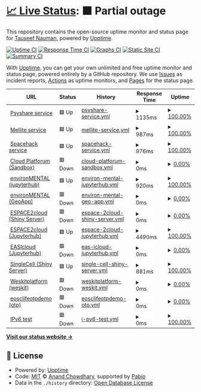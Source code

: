 # [📈 Live Status](https://atnauman.github.io/upptime): <!--live status--> **🟧 Partial outage**

This repository contains the open-source uptime monitor and status page for [Tauseef Nauman](https://atnauman.github.io/upptime), powered by [Upptime](https://github.com/upptime/upptime).

[![Uptime CI](https://github.com/atnauman/upptime/workflows/Uptime%20CI/badge.svg)](https://github.com/atnauman/upptime/actions?query=workflow%3A%22Uptime+CI%22)
[![Response Time CI](https://github.com/atnauman/upptime/workflows/Response%20Time%20CI/badge.svg)](https://github.com/atnauman/upptime/actions?query=workflow%3A%22Response+Time+CI%22)
[![Graphs CI](https://github.com/atnauman/upptime/workflows/Graphs%20CI/badge.svg)](https://github.com/atnauman/upptime/actions?query=workflow%3A%22Graphs+CI%22)
[![Static Site CI](https://github.com/atnauman/upptime/workflows/Static%20Site%20CI/badge.svg)](https://github.com/atnauman/upptime/actions?query=workflow%3A%22Static+Site+CI%22)
[![Summary CI](https://github.com/atnauman/upptime/workflows/Summary%20CI/badge.svg)](https://github.com/atnauman/upptime/actions?query=workflow%3A%22Summary+CI%22)

With [Upptime](https://upptime.js.org), you can get your own unlimited and free uptime monitor and status page, powered entirely by a GitHub repository. We use [Issues](https://github.com/atnauman/upptime/issues) as incident reports, [Actions](https://github.com/atnauman/upptime/actions) as uptime monitors, and [Pages](https://atnauman.github.io/upptime) for the status page.

<!--start: status pages-->
<!-- This summary is generated by Upptime (https://github.com/upptime/upptime) -->
<!-- Do not edit this manually, your changes will be overwritten -->
<!-- prettier-ignore -->
| URL | Status | History | Response Time | Uptime |
| --- | ------ | ------- | ------------- | ------ |
| <img alt="" src="https://icons.duckduckgo.com/ip3/psyshare.bihealth.org.ico" height="13"> [Psyshare service](https://psyshare.bihealth.org) | 🟩 Up | [psyshare-service.yml](https://github.com/BIH-DMBS/upptime/commits/HEAD/history/psyshare-service.yml) | <details><summary><img alt="Response time graph" src="./graphs/psyshare-service/response-time-week.png" height="20"> 1135ms</summary><br><a href="https://atnauman.github.io/upptime/history/psyshare-service"><img alt="Response time 1204" src="https://img.shields.io/endpoint?url=https%3A%2F%2Fraw.githubusercontent.com%2FBIH-DMBS%2Fupptime%2FHEAD%2Fapi%2Fpsyshare-service%2Fresponse-time.json"></a><br><a href="https://atnauman.github.io/upptime/history/psyshare-service"><img alt="24-hour response time 986" src="https://img.shields.io/endpoint?url=https%3A%2F%2Fraw.githubusercontent.com%2FBIH-DMBS%2Fupptime%2FHEAD%2Fapi%2Fpsyshare-service%2Fresponse-time-day.json"></a><br><a href="https://atnauman.github.io/upptime/history/psyshare-service"><img alt="7-day response time 1135" src="https://img.shields.io/endpoint?url=https%3A%2F%2Fraw.githubusercontent.com%2FBIH-DMBS%2Fupptime%2FHEAD%2Fapi%2Fpsyshare-service%2Fresponse-time-week.json"></a><br><a href="https://atnauman.github.io/upptime/history/psyshare-service"><img alt="30-day response time 1102" src="https://img.shields.io/endpoint?url=https%3A%2F%2Fraw.githubusercontent.com%2FBIH-DMBS%2Fupptime%2FHEAD%2Fapi%2Fpsyshare-service%2Fresponse-time-month.json"></a><br><a href="https://atnauman.github.io/upptime/history/psyshare-service"><img alt="1-year response time 1204" src="https://img.shields.io/endpoint?url=https%3A%2F%2Fraw.githubusercontent.com%2FBIH-DMBS%2Fupptime%2FHEAD%2Fapi%2Fpsyshare-service%2Fresponse-time-year.json"></a></details> | <details><summary><a href="https://atnauman.github.io/upptime/history/psyshare-service">100.00%</a></summary><a href="https://atnauman.github.io/upptime/history/psyshare-service"><img alt="All-time uptime 96.13%" src="https://img.shields.io/endpoint?url=https%3A%2F%2Fraw.githubusercontent.com%2FBIH-DMBS%2Fupptime%2FHEAD%2Fapi%2Fpsyshare-service%2Fuptime.json"></a><br><a href="https://atnauman.github.io/upptime/history/psyshare-service"><img alt="24-hour uptime 100.00%" src="https://img.shields.io/endpoint?url=https%3A%2F%2Fraw.githubusercontent.com%2FBIH-DMBS%2Fupptime%2FHEAD%2Fapi%2Fpsyshare-service%2Fuptime-day.json"></a><br><a href="https://atnauman.github.io/upptime/history/psyshare-service"><img alt="7-day uptime 100.00%" src="https://img.shields.io/endpoint?url=https%3A%2F%2Fraw.githubusercontent.com%2FBIH-DMBS%2Fupptime%2FHEAD%2Fapi%2Fpsyshare-service%2Fuptime-week.json"></a><br><a href="https://atnauman.github.io/upptime/history/psyshare-service"><img alt="30-day uptime 100.00%" src="https://img.shields.io/endpoint?url=https%3A%2F%2Fraw.githubusercontent.com%2FBIH-DMBS%2Fupptime%2FHEAD%2Fapi%2Fpsyshare-service%2Fuptime-month.json"></a><br><a href="https://atnauman.github.io/upptime/history/psyshare-service"><img alt="1-year uptime 96.13%" src="https://img.shields.io/endpoint?url=https%3A%2F%2Fraw.githubusercontent.com%2FBIH-DMBS%2Fupptime%2FHEAD%2Fapi%2Fpsyshare-service%2Fuptime-year.json"></a></details>
| <img alt="" src="https://icons.duckduckgo.com/ip3/mellite.bihealth.org.ico" height="13"> [Mellite service](https://mellite.bihealth.org) | 🟩 Up | [mellite-service.yml](https://github.com/BIH-DMBS/upptime/commits/HEAD/history/mellite-service.yml) | <details><summary><img alt="Response time graph" src="./graphs/mellite-service/response-time-week.png" height="20"> 987ms</summary><br><a href="https://atnauman.github.io/upptime/history/mellite-service"><img alt="Response time 1094" src="https://img.shields.io/endpoint?url=https%3A%2F%2Fraw.githubusercontent.com%2FBIH-DMBS%2Fupptime%2FHEAD%2Fapi%2Fmellite-service%2Fresponse-time.json"></a><br><a href="https://atnauman.github.io/upptime/history/mellite-service"><img alt="24-hour response time 901" src="https://img.shields.io/endpoint?url=https%3A%2F%2Fraw.githubusercontent.com%2FBIH-DMBS%2Fupptime%2FHEAD%2Fapi%2Fmellite-service%2Fresponse-time-day.json"></a><br><a href="https://atnauman.github.io/upptime/history/mellite-service"><img alt="7-day response time 987" src="https://img.shields.io/endpoint?url=https%3A%2F%2Fraw.githubusercontent.com%2FBIH-DMBS%2Fupptime%2FHEAD%2Fapi%2Fmellite-service%2Fresponse-time-week.json"></a><br><a href="https://atnauman.github.io/upptime/history/mellite-service"><img alt="30-day response time 961" src="https://img.shields.io/endpoint?url=https%3A%2F%2Fraw.githubusercontent.com%2FBIH-DMBS%2Fupptime%2FHEAD%2Fapi%2Fmellite-service%2Fresponse-time-month.json"></a><br><a href="https://atnauman.github.io/upptime/history/mellite-service"><img alt="1-year response time 1094" src="https://img.shields.io/endpoint?url=https%3A%2F%2Fraw.githubusercontent.com%2FBIH-DMBS%2Fupptime%2FHEAD%2Fapi%2Fmellite-service%2Fresponse-time-year.json"></a></details> | <details><summary><a href="https://atnauman.github.io/upptime/history/mellite-service">100.00%</a></summary><a href="https://atnauman.github.io/upptime/history/mellite-service"><img alt="All-time uptime 86.93%" src="https://img.shields.io/endpoint?url=https%3A%2F%2Fraw.githubusercontent.com%2FBIH-DMBS%2Fupptime%2FHEAD%2Fapi%2Fmellite-service%2Fuptime.json"></a><br><a href="https://atnauman.github.io/upptime/history/mellite-service"><img alt="24-hour uptime 100.00%" src="https://img.shields.io/endpoint?url=https%3A%2F%2Fraw.githubusercontent.com%2FBIH-DMBS%2Fupptime%2FHEAD%2Fapi%2Fmellite-service%2Fuptime-day.json"></a><br><a href="https://atnauman.github.io/upptime/history/mellite-service"><img alt="7-day uptime 100.00%" src="https://img.shields.io/endpoint?url=https%3A%2F%2Fraw.githubusercontent.com%2FBIH-DMBS%2Fupptime%2FHEAD%2Fapi%2Fmellite-service%2Fuptime-week.json"></a><br><a href="https://atnauman.github.io/upptime/history/mellite-service"><img alt="30-day uptime 100.00%" src="https://img.shields.io/endpoint?url=https%3A%2F%2Fraw.githubusercontent.com%2FBIH-DMBS%2Fupptime%2FHEAD%2Fapi%2Fmellite-service%2Fuptime-month.json"></a><br><a href="https://atnauman.github.io/upptime/history/mellite-service"><img alt="1-year uptime 86.93%" src="https://img.shields.io/endpoint?url=https%3A%2F%2Fraw.githubusercontent.com%2FBIH-DMBS%2Fupptime%2FHEAD%2Fapi%2Fmellite-service%2Fuptime-year.json"></a></details>
| <img alt="" src="https://icons.duckduckgo.com/ip3/spacehack.bihealth.org.ico" height="13"> [Spacehack service](https://spacehack.bihealth.org) | 🟩 Up | [spacehack-service.yml](https://github.com/BIH-DMBS/upptime/commits/HEAD/history/spacehack-service.yml) | <details><summary><img alt="Response time graph" src="./graphs/spacehack-service/response-time-week.png" height="20"> 976ms</summary><br><a href="https://atnauman.github.io/upptime/history/spacehack-service"><img alt="Response time 1447" src="https://img.shields.io/endpoint?url=https%3A%2F%2Fraw.githubusercontent.com%2FBIH-DMBS%2Fupptime%2FHEAD%2Fapi%2Fspacehack-service%2Fresponse-time.json"></a><br><a href="https://atnauman.github.io/upptime/history/spacehack-service"><img alt="24-hour response time 921" src="https://img.shields.io/endpoint?url=https%3A%2F%2Fraw.githubusercontent.com%2FBIH-DMBS%2Fupptime%2FHEAD%2Fapi%2Fspacehack-service%2Fresponse-time-day.json"></a><br><a href="https://atnauman.github.io/upptime/history/spacehack-service"><img alt="7-day response time 976" src="https://img.shields.io/endpoint?url=https%3A%2F%2Fraw.githubusercontent.com%2FBIH-DMBS%2Fupptime%2FHEAD%2Fapi%2Fspacehack-service%2Fresponse-time-week.json"></a><br><a href="https://atnauman.github.io/upptime/history/spacehack-service"><img alt="30-day response time 977" src="https://img.shields.io/endpoint?url=https%3A%2F%2Fraw.githubusercontent.com%2FBIH-DMBS%2Fupptime%2FHEAD%2Fapi%2Fspacehack-service%2Fresponse-time-month.json"></a><br><a href="https://atnauman.github.io/upptime/history/spacehack-service"><img alt="1-year response time 1447" src="https://img.shields.io/endpoint?url=https%3A%2F%2Fraw.githubusercontent.com%2FBIH-DMBS%2Fupptime%2FHEAD%2Fapi%2Fspacehack-service%2Fresponse-time-year.json"></a></details> | <details><summary><a href="https://atnauman.github.io/upptime/history/spacehack-service">100.00%</a></summary><a href="https://atnauman.github.io/upptime/history/spacehack-service"><img alt="All-time uptime 91.45%" src="https://img.shields.io/endpoint?url=https%3A%2F%2Fraw.githubusercontent.com%2FBIH-DMBS%2Fupptime%2FHEAD%2Fapi%2Fspacehack-service%2Fuptime.json"></a><br><a href="https://atnauman.github.io/upptime/history/spacehack-service"><img alt="24-hour uptime 100.00%" src="https://img.shields.io/endpoint?url=https%3A%2F%2Fraw.githubusercontent.com%2FBIH-DMBS%2Fupptime%2FHEAD%2Fapi%2Fspacehack-service%2Fuptime-day.json"></a><br><a href="https://atnauman.github.io/upptime/history/spacehack-service"><img alt="7-day uptime 100.00%" src="https://img.shields.io/endpoint?url=https%3A%2F%2Fraw.githubusercontent.com%2FBIH-DMBS%2Fupptime%2FHEAD%2Fapi%2Fspacehack-service%2Fuptime-week.json"></a><br><a href="https://atnauman.github.io/upptime/history/spacehack-service"><img alt="30-day uptime 100.00%" src="https://img.shields.io/endpoint?url=https%3A%2F%2Fraw.githubusercontent.com%2FBIH-DMBS%2Fupptime%2FHEAD%2Fapi%2Fspacehack-service%2Fuptime-month.json"></a><br><a href="https://atnauman.github.io/upptime/history/spacehack-service"><img alt="1-year uptime 91.45%" src="https://img.shields.io/endpoint?url=https%3A%2F%2Fraw.githubusercontent.com%2FBIH-DMBS%2Fupptime%2FHEAD%2Fapi%2Fspacehack-service%2Fuptime-year.json"></a></details>
| <img alt="" src="https://icons.duckduckgo.com/ip3/sandbox.bihealth.org.ico" height="13"> [Cloud Platforum (Sandbox)](https://sandbox.bihealth.org) | 🟥 Down | [cloud-platforum-sandbox.yml](https://github.com/BIH-DMBS/upptime/commits/HEAD/history/cloud-platforum-sandbox.yml) | <details><summary><img alt="Response time graph" src="./graphs/cloud-platforum-sandbox/response-time-week.png" height="20"> 0ms</summary><br><a href="https://atnauman.github.io/upptime/history/cloud-platforum-sandbox"><img alt="Response time 2274" src="https://img.shields.io/endpoint?url=https%3A%2F%2Fraw.githubusercontent.com%2FBIH-DMBS%2Fupptime%2FHEAD%2Fapi%2Fcloud-platforum-sandbox%2Fresponse-time.json"></a><br><a href="https://atnauman.github.io/upptime/history/cloud-platforum-sandbox"><img alt="24-hour response time 0" src="https://img.shields.io/endpoint?url=https%3A%2F%2Fraw.githubusercontent.com%2FBIH-DMBS%2Fupptime%2FHEAD%2Fapi%2Fcloud-platforum-sandbox%2Fresponse-time-day.json"></a><br><a href="https://atnauman.github.io/upptime/history/cloud-platforum-sandbox"><img alt="7-day response time 0" src="https://img.shields.io/endpoint?url=https%3A%2F%2Fraw.githubusercontent.com%2FBIH-DMBS%2Fupptime%2FHEAD%2Fapi%2Fcloud-platforum-sandbox%2Fresponse-time-week.json"></a><br><a href="https://atnauman.github.io/upptime/history/cloud-platforum-sandbox"><img alt="30-day response time 0" src="https://img.shields.io/endpoint?url=https%3A%2F%2Fraw.githubusercontent.com%2FBIH-DMBS%2Fupptime%2FHEAD%2Fapi%2Fcloud-platforum-sandbox%2Fresponse-time-month.json"></a><br><a href="https://atnauman.github.io/upptime/history/cloud-platforum-sandbox"><img alt="1-year response time 2274" src="https://img.shields.io/endpoint?url=https%3A%2F%2Fraw.githubusercontent.com%2FBIH-DMBS%2Fupptime%2FHEAD%2Fapi%2Fcloud-platforum-sandbox%2Fresponse-time-year.json"></a></details> | <details><summary><a href="https://atnauman.github.io/upptime/history/cloud-platforum-sandbox">0.00%</a></summary><a href="https://atnauman.github.io/upptime/history/cloud-platforum-sandbox"><img alt="All-time uptime 7.27%" src="https://img.shields.io/endpoint?url=https%3A%2F%2Fraw.githubusercontent.com%2FBIH-DMBS%2Fupptime%2FHEAD%2Fapi%2Fcloud-platforum-sandbox%2Fuptime.json"></a><br><a href="https://atnauman.github.io/upptime/history/cloud-platforum-sandbox"><img alt="24-hour uptime 0.00%" src="https://img.shields.io/endpoint?url=https%3A%2F%2Fraw.githubusercontent.com%2FBIH-DMBS%2Fupptime%2FHEAD%2Fapi%2Fcloud-platforum-sandbox%2Fuptime-day.json"></a><br><a href="https://atnauman.github.io/upptime/history/cloud-platforum-sandbox"><img alt="7-day uptime 0.00%" src="https://img.shields.io/endpoint?url=https%3A%2F%2Fraw.githubusercontent.com%2FBIH-DMBS%2Fupptime%2FHEAD%2Fapi%2Fcloud-platforum-sandbox%2Fuptime-week.json"></a><br><a href="https://atnauman.github.io/upptime/history/cloud-platforum-sandbox"><img alt="30-day uptime 0.00%" src="https://img.shields.io/endpoint?url=https%3A%2F%2Fraw.githubusercontent.com%2FBIH-DMBS%2Fupptime%2FHEAD%2Fapi%2Fcloud-platforum-sandbox%2Fuptime-month.json"></a><br><a href="https://atnauman.github.io/upptime/history/cloud-platforum-sandbox"><img alt="1-year uptime 7.27%" src="https://img.shields.io/endpoint?url=https%3A%2F%2Fraw.githubusercontent.com%2FBIH-DMBS%2Fupptime%2FHEAD%2Fapi%2Fcloud-platforum-sandbox%2Fuptime-year.json"></a></details>
| <img alt="" src="https://icons.duckduckgo.com/ip3/jhub.bihealth.org.ico" height="13"> [environMENTAL (jupyterhub)](https://jhub.bihealth.org) | 🟩 Up | [environ-mental-jupyterhub.yml](https://github.com/BIH-DMBS/upptime/commits/HEAD/history/environ-mental-jupyterhub.yml) | <details><summary><img alt="Response time graph" src="./graphs/environ-mental-jupyterhub/response-time-week.png" height="20"> 920ms</summary><br><a href="https://atnauman.github.io/upptime/history/environ-mental-jupyterhub"><img alt="Response time 1248" src="https://img.shields.io/endpoint?url=https%3A%2F%2Fraw.githubusercontent.com%2FBIH-DMBS%2Fupptime%2FHEAD%2Fapi%2Fenviron-mental-jupyterhub%2Fresponse-time.json"></a><br><a href="https://atnauman.github.io/upptime/history/environ-mental-jupyterhub"><img alt="24-hour response time 842" src="https://img.shields.io/endpoint?url=https%3A%2F%2Fraw.githubusercontent.com%2FBIH-DMBS%2Fupptime%2FHEAD%2Fapi%2Fenviron-mental-jupyterhub%2Fresponse-time-day.json"></a><br><a href="https://atnauman.github.io/upptime/history/environ-mental-jupyterhub"><img alt="7-day response time 920" src="https://img.shields.io/endpoint?url=https%3A%2F%2Fraw.githubusercontent.com%2FBIH-DMBS%2Fupptime%2FHEAD%2Fapi%2Fenviron-mental-jupyterhub%2Fresponse-time-week.json"></a><br><a href="https://atnauman.github.io/upptime/history/environ-mental-jupyterhub"><img alt="30-day response time 911" src="https://img.shields.io/endpoint?url=https%3A%2F%2Fraw.githubusercontent.com%2FBIH-DMBS%2Fupptime%2FHEAD%2Fapi%2Fenviron-mental-jupyterhub%2Fresponse-time-month.json"></a><br><a href="https://atnauman.github.io/upptime/history/environ-mental-jupyterhub"><img alt="1-year response time 1248" src="https://img.shields.io/endpoint?url=https%3A%2F%2Fraw.githubusercontent.com%2FBIH-DMBS%2Fupptime%2FHEAD%2Fapi%2Fenviron-mental-jupyterhub%2Fresponse-time-year.json"></a></details> | <details><summary><a href="https://atnauman.github.io/upptime/history/environ-mental-jupyterhub">100.00%</a></summary><a href="https://atnauman.github.io/upptime/history/environ-mental-jupyterhub"><img alt="All-time uptime 96.74%" src="https://img.shields.io/endpoint?url=https%3A%2F%2Fraw.githubusercontent.com%2FBIH-DMBS%2Fupptime%2FHEAD%2Fapi%2Fenviron-mental-jupyterhub%2Fuptime.json"></a><br><a href="https://atnauman.github.io/upptime/history/environ-mental-jupyterhub"><img alt="24-hour uptime 100.00%" src="https://img.shields.io/endpoint?url=https%3A%2F%2Fraw.githubusercontent.com%2FBIH-DMBS%2Fupptime%2FHEAD%2Fapi%2Fenviron-mental-jupyterhub%2Fuptime-day.json"></a><br><a href="https://atnauman.github.io/upptime/history/environ-mental-jupyterhub"><img alt="7-day uptime 100.00%" src="https://img.shields.io/endpoint?url=https%3A%2F%2Fraw.githubusercontent.com%2FBIH-DMBS%2Fupptime%2FHEAD%2Fapi%2Fenviron-mental-jupyterhub%2Fuptime-week.json"></a><br><a href="https://atnauman.github.io/upptime/history/environ-mental-jupyterhub"><img alt="30-day uptime 98.72%" src="https://img.shields.io/endpoint?url=https%3A%2F%2Fraw.githubusercontent.com%2FBIH-DMBS%2Fupptime%2FHEAD%2Fapi%2Fenviron-mental-jupyterhub%2Fuptime-month.json"></a><br><a href="https://atnauman.github.io/upptime/history/environ-mental-jupyterhub"><img alt="1-year uptime 96.74%" src="https://img.shields.io/endpoint?url=https%3A%2F%2Fraw.githubusercontent.com%2FBIH-DMBS%2Fupptime%2FHEAD%2Fapi%2Fenviron-mental-jupyterhub%2Fuptime-year.json"></a></details>
| <img alt="" src="https://icons.duckduckgo.com/ip3/environmental.bihealth.org.ico" height="13"> [environMENTAL (GeoApp)](https://environmental.bihealth.org) | 🟥 Down | [environ-mental-geo-app.yml](https://github.com/BIH-DMBS/upptime/commits/HEAD/history/environ-mental-geo-app.yml) | <details><summary><img alt="Response time graph" src="./graphs/environ-mental-geo-app/response-time-week.png" height="20"> 0ms</summary><br><a href="https://atnauman.github.io/upptime/history/environ-mental-geo-app"><img alt="Response time 3032" src="https://img.shields.io/endpoint?url=https%3A%2F%2Fraw.githubusercontent.com%2FBIH-DMBS%2Fupptime%2FHEAD%2Fapi%2Fenviron-mental-geo-app%2Fresponse-time.json"></a><br><a href="https://atnauman.github.io/upptime/history/environ-mental-geo-app"><img alt="24-hour response time 0" src="https://img.shields.io/endpoint?url=https%3A%2F%2Fraw.githubusercontent.com%2FBIH-DMBS%2Fupptime%2FHEAD%2Fapi%2Fenviron-mental-geo-app%2Fresponse-time-day.json"></a><br><a href="https://atnauman.github.io/upptime/history/environ-mental-geo-app"><img alt="7-day response time 0" src="https://img.shields.io/endpoint?url=https%3A%2F%2Fraw.githubusercontent.com%2FBIH-DMBS%2Fupptime%2FHEAD%2Fapi%2Fenviron-mental-geo-app%2Fresponse-time-week.json"></a><br><a href="https://atnauman.github.io/upptime/history/environ-mental-geo-app"><img alt="30-day response time 0" src="https://img.shields.io/endpoint?url=https%3A%2F%2Fraw.githubusercontent.com%2FBIH-DMBS%2Fupptime%2FHEAD%2Fapi%2Fenviron-mental-geo-app%2Fresponse-time-month.json"></a><br><a href="https://atnauman.github.io/upptime/history/environ-mental-geo-app"><img alt="1-year response time 3032" src="https://img.shields.io/endpoint?url=https%3A%2F%2Fraw.githubusercontent.com%2FBIH-DMBS%2Fupptime%2FHEAD%2Fapi%2Fenviron-mental-geo-app%2Fresponse-time-year.json"></a></details> | <details><summary><a href="https://atnauman.github.io/upptime/history/environ-mental-geo-app">0.00%</a></summary><a href="https://atnauman.github.io/upptime/history/environ-mental-geo-app"><img alt="All-time uptime 46.88%" src="https://img.shields.io/endpoint?url=https%3A%2F%2Fraw.githubusercontent.com%2FBIH-DMBS%2Fupptime%2FHEAD%2Fapi%2Fenviron-mental-geo-app%2Fuptime.json"></a><br><a href="https://atnauman.github.io/upptime/history/environ-mental-geo-app"><img alt="24-hour uptime 0.00%" src="https://img.shields.io/endpoint?url=https%3A%2F%2Fraw.githubusercontent.com%2FBIH-DMBS%2Fupptime%2FHEAD%2Fapi%2Fenviron-mental-geo-app%2Fuptime-day.json"></a><br><a href="https://atnauman.github.io/upptime/history/environ-mental-geo-app"><img alt="7-day uptime 0.00%" src="https://img.shields.io/endpoint?url=https%3A%2F%2Fraw.githubusercontent.com%2FBIH-DMBS%2Fupptime%2FHEAD%2Fapi%2Fenviron-mental-geo-app%2Fuptime-week.json"></a><br><a href="https://atnauman.github.io/upptime/history/environ-mental-geo-app"><img alt="30-day uptime 0.00%" src="https://img.shields.io/endpoint?url=https%3A%2F%2Fraw.githubusercontent.com%2FBIH-DMBS%2Fupptime%2FHEAD%2Fapi%2Fenviron-mental-geo-app%2Fuptime-month.json"></a><br><a href="https://atnauman.github.io/upptime/history/environ-mental-geo-app"><img alt="1-year uptime 46.88%" src="https://img.shields.io/endpoint?url=https%3A%2F%2Fraw.githubusercontent.com%2FBIH-DMBS%2Fupptime%2FHEAD%2Fapi%2Fenviron-mental-geo-app%2Fuptime-year.json"></a></details>
| <img alt="" src="https://icons.duckduckgo.com/ip3/espace-apps.bihealth.org.ico" height="13"> [ESPACE2cloud (Shiny Server)](https://espace-apps.bihealth.org) | 🟥 Down | [espace-2cloud-shiny-server.yml](https://github.com/BIH-DMBS/upptime/commits/HEAD/history/espace-2cloud-shiny-server.yml) | <details><summary><img alt="Response time graph" src="./graphs/espace-2cloud-shiny-server/response-time-week.png" height="20"> 0ms</summary><br><a href="https://atnauman.github.io/upptime/history/espace-2cloud-shiny-server"><img alt="Response time 731" src="https://img.shields.io/endpoint?url=https%3A%2F%2Fraw.githubusercontent.com%2FBIH-DMBS%2Fupptime%2FHEAD%2Fapi%2Fespace-2cloud-shiny-server%2Fresponse-time.json"></a><br><a href="https://atnauman.github.io/upptime/history/espace-2cloud-shiny-server"><img alt="24-hour response time 0" src="https://img.shields.io/endpoint?url=https%3A%2F%2Fraw.githubusercontent.com%2FBIH-DMBS%2Fupptime%2FHEAD%2Fapi%2Fespace-2cloud-shiny-server%2Fresponse-time-day.json"></a><br><a href="https://atnauman.github.io/upptime/history/espace-2cloud-shiny-server"><img alt="7-day response time 0" src="https://img.shields.io/endpoint?url=https%3A%2F%2Fraw.githubusercontent.com%2FBIH-DMBS%2Fupptime%2FHEAD%2Fapi%2Fespace-2cloud-shiny-server%2Fresponse-time-week.json"></a><br><a href="https://atnauman.github.io/upptime/history/espace-2cloud-shiny-server"><img alt="30-day response time 0" src="https://img.shields.io/endpoint?url=https%3A%2F%2Fraw.githubusercontent.com%2FBIH-DMBS%2Fupptime%2FHEAD%2Fapi%2Fespace-2cloud-shiny-server%2Fresponse-time-month.json"></a><br><a href="https://atnauman.github.io/upptime/history/espace-2cloud-shiny-server"><img alt="1-year response time 731" src="https://img.shields.io/endpoint?url=https%3A%2F%2Fraw.githubusercontent.com%2FBIH-DMBS%2Fupptime%2FHEAD%2Fapi%2Fespace-2cloud-shiny-server%2Fresponse-time-year.json"></a></details> | <details><summary><a href="https://atnauman.github.io/upptime/history/espace-2cloud-shiny-server">0.00%</a></summary><a href="https://atnauman.github.io/upptime/history/espace-2cloud-shiny-server"><img alt="All-time uptime 0.00%" src="https://img.shields.io/endpoint?url=https%3A%2F%2Fraw.githubusercontent.com%2FBIH-DMBS%2Fupptime%2FHEAD%2Fapi%2Fespace-2cloud-shiny-server%2Fuptime.json"></a><br><a href="https://atnauman.github.io/upptime/history/espace-2cloud-shiny-server"><img alt="24-hour uptime 0.00%" src="https://img.shields.io/endpoint?url=https%3A%2F%2Fraw.githubusercontent.com%2FBIH-DMBS%2Fupptime%2FHEAD%2Fapi%2Fespace-2cloud-shiny-server%2Fuptime-day.json"></a><br><a href="https://atnauman.github.io/upptime/history/espace-2cloud-shiny-server"><img alt="7-day uptime 0.00%" src="https://img.shields.io/endpoint?url=https%3A%2F%2Fraw.githubusercontent.com%2FBIH-DMBS%2Fupptime%2FHEAD%2Fapi%2Fespace-2cloud-shiny-server%2Fuptime-week.json"></a><br><a href="https://atnauman.github.io/upptime/history/espace-2cloud-shiny-server"><img alt="30-day uptime 0.00%" src="https://img.shields.io/endpoint?url=https%3A%2F%2Fraw.githubusercontent.com%2FBIH-DMBS%2Fupptime%2FHEAD%2Fapi%2Fespace-2cloud-shiny-server%2Fuptime-month.json"></a><br><a href="https://atnauman.github.io/upptime/history/espace-2cloud-shiny-server"><img alt="1-year uptime 0.00%" src="https://img.shields.io/endpoint?url=https%3A%2F%2Fraw.githubusercontent.com%2FBIH-DMBS%2Fupptime%2FHEAD%2Fapi%2Fespace-2cloud-shiny-server%2Fuptime-year.json"></a></details>
| <img alt="" src="https://icons.duckduckgo.com/ip3/espace-cloud.bihealth.org.ico" height="13"> [ESPACE2cloud (Jupyterhub)](https://espace-cloud.bihealth.org/) | 🟩 Up | [espace-2cloud-jupyterhub.yml](https://github.com/BIH-DMBS/upptime/commits/HEAD/history/espace-2cloud-jupyterhub.yml) | <details><summary><img alt="Response time graph" src="./graphs/espace-2cloud-jupyterhub/response-time-week.png" height="20"> 4490ms</summary><br><a href="https://atnauman.github.io/upptime/history/espace-2cloud-jupyterhub"><img alt="Response time 2345" src="https://img.shields.io/endpoint?url=https%3A%2F%2Fraw.githubusercontent.com%2FBIH-DMBS%2Fupptime%2FHEAD%2Fapi%2Fespace-2cloud-jupyterhub%2Fresponse-time.json"></a><br><a href="https://atnauman.github.io/upptime/history/espace-2cloud-jupyterhub"><img alt="24-hour response time 4174" src="https://img.shields.io/endpoint?url=https%3A%2F%2Fraw.githubusercontent.com%2FBIH-DMBS%2Fupptime%2FHEAD%2Fapi%2Fespace-2cloud-jupyterhub%2Fresponse-time-day.json"></a><br><a href="https://atnauman.github.io/upptime/history/espace-2cloud-jupyterhub"><img alt="7-day response time 4490" src="https://img.shields.io/endpoint?url=https%3A%2F%2Fraw.githubusercontent.com%2FBIH-DMBS%2Fupptime%2FHEAD%2Fapi%2Fespace-2cloud-jupyterhub%2Fresponse-time-week.json"></a><br><a href="https://atnauman.github.io/upptime/history/espace-2cloud-jupyterhub"><img alt="30-day response time 4338" src="https://img.shields.io/endpoint?url=https%3A%2F%2Fraw.githubusercontent.com%2FBIH-DMBS%2Fupptime%2FHEAD%2Fapi%2Fespace-2cloud-jupyterhub%2Fresponse-time-month.json"></a><br><a href="https://atnauman.github.io/upptime/history/espace-2cloud-jupyterhub"><img alt="1-year response time 2345" src="https://img.shields.io/endpoint?url=https%3A%2F%2Fraw.githubusercontent.com%2FBIH-DMBS%2Fupptime%2FHEAD%2Fapi%2Fespace-2cloud-jupyterhub%2Fresponse-time-year.json"></a></details> | <details><summary><a href="https://atnauman.github.io/upptime/history/espace-2cloud-jupyterhub">100.00%</a></summary><a href="https://atnauman.github.io/upptime/history/espace-2cloud-jupyterhub"><img alt="All-time uptime 94.41%" src="https://img.shields.io/endpoint?url=https%3A%2F%2Fraw.githubusercontent.com%2FBIH-DMBS%2Fupptime%2FHEAD%2Fapi%2Fespace-2cloud-jupyterhub%2Fuptime.json"></a><br><a href="https://atnauman.github.io/upptime/history/espace-2cloud-jupyterhub"><img alt="24-hour uptime 100.00%" src="https://img.shields.io/endpoint?url=https%3A%2F%2Fraw.githubusercontent.com%2FBIH-DMBS%2Fupptime%2FHEAD%2Fapi%2Fespace-2cloud-jupyterhub%2Fuptime-day.json"></a><br><a href="https://atnauman.github.io/upptime/history/espace-2cloud-jupyterhub"><img alt="7-day uptime 100.00%" src="https://img.shields.io/endpoint?url=https%3A%2F%2Fraw.githubusercontent.com%2FBIH-DMBS%2Fupptime%2FHEAD%2Fapi%2Fespace-2cloud-jupyterhub%2Fuptime-week.json"></a><br><a href="https://atnauman.github.io/upptime/history/espace-2cloud-jupyterhub"><img alt="30-day uptime 98.72%" src="https://img.shields.io/endpoint?url=https%3A%2F%2Fraw.githubusercontent.com%2FBIH-DMBS%2Fupptime%2FHEAD%2Fapi%2Fespace-2cloud-jupyterhub%2Fuptime-month.json"></a><br><a href="https://atnauman.github.io/upptime/history/espace-2cloud-jupyterhub"><img alt="1-year uptime 94.41%" src="https://img.shields.io/endpoint?url=https%3A%2F%2Fraw.githubusercontent.com%2FBIH-DMBS%2Fupptime%2FHEAD%2Fapi%2Fespace-2cloud-jupyterhub%2Fuptime-year.json"></a></details>
| <img alt="" src="https://icons.duckduckgo.com/ip3/easi-genomics-cloud.bihealth.org.ico" height="13"> [EASIcloud (Jupyterhub)](https://easi-genomics-cloud.bihealth.org) | 🟥 Down | [eas-icloud-jupyterhub.yml](https://github.com/BIH-DMBS/upptime/commits/HEAD/history/eas-icloud-jupyterhub.yml) | <details><summary><img alt="Response time graph" src="./graphs/eas-icloud-jupyterhub/response-time-week.png" height="20"> 0ms</summary><br><a href="https://atnauman.github.io/upptime/history/eas-icloud-jupyterhub"><img alt="Response time 0" src="https://img.shields.io/endpoint?url=https%3A%2F%2Fraw.githubusercontent.com%2FBIH-DMBS%2Fupptime%2FHEAD%2Fapi%2Feas-icloud-jupyterhub%2Fresponse-time.json"></a><br><a href="https://atnauman.github.io/upptime/history/eas-icloud-jupyterhub"><img alt="24-hour response time 0" src="https://img.shields.io/endpoint?url=https%3A%2F%2Fraw.githubusercontent.com%2FBIH-DMBS%2Fupptime%2FHEAD%2Fapi%2Feas-icloud-jupyterhub%2Fresponse-time-day.json"></a><br><a href="https://atnauman.github.io/upptime/history/eas-icloud-jupyterhub"><img alt="7-day response time 0" src="https://img.shields.io/endpoint?url=https%3A%2F%2Fraw.githubusercontent.com%2FBIH-DMBS%2Fupptime%2FHEAD%2Fapi%2Feas-icloud-jupyterhub%2Fresponse-time-week.json"></a><br><a href="https://atnauman.github.io/upptime/history/eas-icloud-jupyterhub"><img alt="30-day response time 0" src="https://img.shields.io/endpoint?url=https%3A%2F%2Fraw.githubusercontent.com%2FBIH-DMBS%2Fupptime%2FHEAD%2Fapi%2Feas-icloud-jupyterhub%2Fresponse-time-month.json"></a><br><a href="https://atnauman.github.io/upptime/history/eas-icloud-jupyterhub"><img alt="1-year response time 0" src="https://img.shields.io/endpoint?url=https%3A%2F%2Fraw.githubusercontent.com%2FBIH-DMBS%2Fupptime%2FHEAD%2Fapi%2Feas-icloud-jupyterhub%2Fresponse-time-year.json"></a></details> | <details><summary><a href="https://atnauman.github.io/upptime/history/eas-icloud-jupyterhub">0.00%</a></summary><a href="https://atnauman.github.io/upptime/history/eas-icloud-jupyterhub"><img alt="All-time uptime 0.00%" src="https://img.shields.io/endpoint?url=https%3A%2F%2Fraw.githubusercontent.com%2FBIH-DMBS%2Fupptime%2FHEAD%2Fapi%2Feas-icloud-jupyterhub%2Fuptime.json"></a><br><a href="https://atnauman.github.io/upptime/history/eas-icloud-jupyterhub"><img alt="24-hour uptime 0.00%" src="https://img.shields.io/endpoint?url=https%3A%2F%2Fraw.githubusercontent.com%2FBIH-DMBS%2Fupptime%2FHEAD%2Fapi%2Feas-icloud-jupyterhub%2Fuptime-day.json"></a><br><a href="https://atnauman.github.io/upptime/history/eas-icloud-jupyterhub"><img alt="7-day uptime 0.00%" src="https://img.shields.io/endpoint?url=https%3A%2F%2Fraw.githubusercontent.com%2FBIH-DMBS%2Fupptime%2FHEAD%2Fapi%2Feas-icloud-jupyterhub%2Fuptime-week.json"></a><br><a href="https://atnauman.github.io/upptime/history/eas-icloud-jupyterhub"><img alt="30-day uptime 0.00%" src="https://img.shields.io/endpoint?url=https%3A%2F%2Fraw.githubusercontent.com%2FBIH-DMBS%2Fupptime%2FHEAD%2Fapi%2Feas-icloud-jupyterhub%2Fuptime-month.json"></a><br><a href="https://atnauman.github.io/upptime/history/eas-icloud-jupyterhub"><img alt="1-year uptime 0.00%" src="https://img.shields.io/endpoint?url=https%3A%2F%2Fraw.githubusercontent.com%2FBIH-DMBS%2Fupptime%2FHEAD%2Fapi%2Feas-icloud-jupyterhub%2Fuptime-year.json"></a></details>
| <img alt="" src="https://icons.duckduckgo.com/ip3/digital.bihealth.org.ico" height="13"> [SingleCell (Shiny Server)](https://digital.bihealth.org) | 🟩 Up | [single-cell-shiny-server.yml](https://github.com/BIH-DMBS/upptime/commits/HEAD/history/single-cell-shiny-server.yml) | <details><summary><img alt="Response time graph" src="./graphs/single-cell-shiny-server/response-time-week.png" height="20"> 881ms</summary><br><a href="https://atnauman.github.io/upptime/history/single-cell-shiny-server"><img alt="Response time 841" src="https://img.shields.io/endpoint?url=https%3A%2F%2Fraw.githubusercontent.com%2FBIH-DMBS%2Fupptime%2FHEAD%2Fapi%2Fsingle-cell-shiny-server%2Fresponse-time.json"></a><br><a href="https://atnauman.github.io/upptime/history/single-cell-shiny-server"><img alt="24-hour response time 856" src="https://img.shields.io/endpoint?url=https%3A%2F%2Fraw.githubusercontent.com%2FBIH-DMBS%2Fupptime%2FHEAD%2Fapi%2Fsingle-cell-shiny-server%2Fresponse-time-day.json"></a><br><a href="https://atnauman.github.io/upptime/history/single-cell-shiny-server"><img alt="7-day response time 881" src="https://img.shields.io/endpoint?url=https%3A%2F%2Fraw.githubusercontent.com%2FBIH-DMBS%2Fupptime%2FHEAD%2Fapi%2Fsingle-cell-shiny-server%2Fresponse-time-week.json"></a><br><a href="https://atnauman.github.io/upptime/history/single-cell-shiny-server"><img alt="30-day response time 810" src="https://img.shields.io/endpoint?url=https%3A%2F%2Fraw.githubusercontent.com%2FBIH-DMBS%2Fupptime%2FHEAD%2Fapi%2Fsingle-cell-shiny-server%2Fresponse-time-month.json"></a><br><a href="https://atnauman.github.io/upptime/history/single-cell-shiny-server"><img alt="1-year response time 841" src="https://img.shields.io/endpoint?url=https%3A%2F%2Fraw.githubusercontent.com%2FBIH-DMBS%2Fupptime%2FHEAD%2Fapi%2Fsingle-cell-shiny-server%2Fresponse-time-year.json"></a></details> | <details><summary><a href="https://atnauman.github.io/upptime/history/single-cell-shiny-server">100.00%</a></summary><a href="https://atnauman.github.io/upptime/history/single-cell-shiny-server"><img alt="All-time uptime 85.57%" src="https://img.shields.io/endpoint?url=https%3A%2F%2Fraw.githubusercontent.com%2FBIH-DMBS%2Fupptime%2FHEAD%2Fapi%2Fsingle-cell-shiny-server%2Fuptime.json"></a><br><a href="https://atnauman.github.io/upptime/history/single-cell-shiny-server"><img alt="24-hour uptime 100.00%" src="https://img.shields.io/endpoint?url=https%3A%2F%2Fraw.githubusercontent.com%2FBIH-DMBS%2Fupptime%2FHEAD%2Fapi%2Fsingle-cell-shiny-server%2Fuptime-day.json"></a><br><a href="https://atnauman.github.io/upptime/history/single-cell-shiny-server"><img alt="7-day uptime 100.00%" src="https://img.shields.io/endpoint?url=https%3A%2F%2Fraw.githubusercontent.com%2FBIH-DMBS%2Fupptime%2FHEAD%2Fapi%2Fsingle-cell-shiny-server%2Fuptime-week.json"></a><br><a href="https://atnauman.github.io/upptime/history/single-cell-shiny-server"><img alt="30-day uptime 100.00%" src="https://img.shields.io/endpoint?url=https%3A%2F%2Fraw.githubusercontent.com%2FBIH-DMBS%2Fupptime%2FHEAD%2Fapi%2Fsingle-cell-shiny-server%2Fuptime-month.json"></a><br><a href="https://atnauman.github.io/upptime/history/single-cell-shiny-server"><img alt="1-year uptime 85.57%" src="https://img.shields.io/endpoint?url=https%3A%2F%2Fraw.githubusercontent.com%2FBIH-DMBS%2Fupptime%2FHEAD%2Fapi%2Fsingle-cell-shiny-server%2Fuptime-year.json"></a></details>
| <img alt="" src="https://icons.duckduckgo.com/ip3/weskit.bihealth.org.ico" height="13"> [Weskitplatform (weskit)](https://weskit.bihealth.org) | 🟥 Down | [weskitplatform-weskit.yml](https://github.com/BIH-DMBS/upptime/commits/HEAD/history/weskitplatform-weskit.yml) | <details><summary><img alt="Response time graph" src="./graphs/weskitplatform-weskit/response-time-week.png" height="20"> 0ms</summary><br><a href="https://atnauman.github.io/upptime/history/weskitplatform-weskit"><img alt="Response time 783" src="https://img.shields.io/endpoint?url=https%3A%2F%2Fraw.githubusercontent.com%2FBIH-DMBS%2Fupptime%2FHEAD%2Fapi%2Fweskitplatform-weskit%2Fresponse-time.json"></a><br><a href="https://atnauman.github.io/upptime/history/weskitplatform-weskit"><img alt="24-hour response time 0" src="https://img.shields.io/endpoint?url=https%3A%2F%2Fraw.githubusercontent.com%2FBIH-DMBS%2Fupptime%2FHEAD%2Fapi%2Fweskitplatform-weskit%2Fresponse-time-day.json"></a><br><a href="https://atnauman.github.io/upptime/history/weskitplatform-weskit"><img alt="7-day response time 0" src="https://img.shields.io/endpoint?url=https%3A%2F%2Fraw.githubusercontent.com%2FBIH-DMBS%2Fupptime%2FHEAD%2Fapi%2Fweskitplatform-weskit%2Fresponse-time-week.json"></a><br><a href="https://atnauman.github.io/upptime/history/weskitplatform-weskit"><img alt="30-day response time 0" src="https://img.shields.io/endpoint?url=https%3A%2F%2Fraw.githubusercontent.com%2FBIH-DMBS%2Fupptime%2FHEAD%2Fapi%2Fweskitplatform-weskit%2Fresponse-time-month.json"></a><br><a href="https://atnauman.github.io/upptime/history/weskitplatform-weskit"><img alt="1-year response time 783" src="https://img.shields.io/endpoint?url=https%3A%2F%2Fraw.githubusercontent.com%2FBIH-DMBS%2Fupptime%2FHEAD%2Fapi%2Fweskitplatform-weskit%2Fresponse-time-year.json"></a></details> | <details><summary><a href="https://atnauman.github.io/upptime/history/weskitplatform-weskit">0.00%</a></summary><a href="https://atnauman.github.io/upptime/history/weskitplatform-weskit"><img alt="All-time uptime 0.93%" src="https://img.shields.io/endpoint?url=https%3A%2F%2Fraw.githubusercontent.com%2FBIH-DMBS%2Fupptime%2FHEAD%2Fapi%2Fweskitplatform-weskit%2Fuptime.json"></a><br><a href="https://atnauman.github.io/upptime/history/weskitplatform-weskit"><img alt="24-hour uptime 0.00%" src="https://img.shields.io/endpoint?url=https%3A%2F%2Fraw.githubusercontent.com%2FBIH-DMBS%2Fupptime%2FHEAD%2Fapi%2Fweskitplatform-weskit%2Fuptime-day.json"></a><br><a href="https://atnauman.github.io/upptime/history/weskitplatform-weskit"><img alt="7-day uptime 0.00%" src="https://img.shields.io/endpoint?url=https%3A%2F%2Fraw.githubusercontent.com%2FBIH-DMBS%2Fupptime%2FHEAD%2Fapi%2Fweskitplatform-weskit%2Fuptime-week.json"></a><br><a href="https://atnauman.github.io/upptime/history/weskitplatform-weskit"><img alt="30-day uptime 0.00%" src="https://img.shields.io/endpoint?url=https%3A%2F%2Fraw.githubusercontent.com%2FBIH-DMBS%2Fupptime%2FHEAD%2Fapi%2Fweskitplatform-weskit%2Fuptime-month.json"></a><br><a href="https://atnauman.github.io/upptime/history/weskitplatform-weskit"><img alt="1-year uptime 0.93%" src="https://img.shields.io/endpoint?url=https%3A%2F%2Fraw.githubusercontent.com%2FBIH-DMBS%2Fupptime%2FHEAD%2Fapi%2Fweskitplatform-weskit%2Fuptime-year.json"></a></details>
| <img alt="" src="https://icons.duckduckgo.com/ip3/otp-demo.bihealth.org.ico" height="13"> [eosclifeotpdemo (otp)](https://otp-demo.bihealth.org) | 🟥 Down | [eosclifeotpdemo-otp.yml](https://github.com/BIH-DMBS/upptime/commits/HEAD/history/eosclifeotpdemo-otp.yml) | <details><summary><img alt="Response time graph" src="./graphs/eosclifeotpdemo-otp/response-time-week.png" height="20"> 0ms</summary><br><a href="https://atnauman.github.io/upptime/history/eosclifeotpdemo-otp"><img alt="Response time 753" src="https://img.shields.io/endpoint?url=https%3A%2F%2Fraw.githubusercontent.com%2FBIH-DMBS%2Fupptime%2FHEAD%2Fapi%2Feosclifeotpdemo-otp%2Fresponse-time.json"></a><br><a href="https://atnauman.github.io/upptime/history/eosclifeotpdemo-otp"><img alt="24-hour response time 0" src="https://img.shields.io/endpoint?url=https%3A%2F%2Fraw.githubusercontent.com%2FBIH-DMBS%2Fupptime%2FHEAD%2Fapi%2Feosclifeotpdemo-otp%2Fresponse-time-day.json"></a><br><a href="https://atnauman.github.io/upptime/history/eosclifeotpdemo-otp"><img alt="7-day response time 0" src="https://img.shields.io/endpoint?url=https%3A%2F%2Fraw.githubusercontent.com%2FBIH-DMBS%2Fupptime%2FHEAD%2Fapi%2Feosclifeotpdemo-otp%2Fresponse-time-week.json"></a><br><a href="https://atnauman.github.io/upptime/history/eosclifeotpdemo-otp"><img alt="30-day response time 0" src="https://img.shields.io/endpoint?url=https%3A%2F%2Fraw.githubusercontent.com%2FBIH-DMBS%2Fupptime%2FHEAD%2Fapi%2Feosclifeotpdemo-otp%2Fresponse-time-month.json"></a><br><a href="https://atnauman.github.io/upptime/history/eosclifeotpdemo-otp"><img alt="1-year response time 753" src="https://img.shields.io/endpoint?url=https%3A%2F%2Fraw.githubusercontent.com%2FBIH-DMBS%2Fupptime%2FHEAD%2Fapi%2Feosclifeotpdemo-otp%2Fresponse-time-year.json"></a></details> | <details><summary><a href="https://atnauman.github.io/upptime/history/eosclifeotpdemo-otp">0.00%</a></summary><a href="https://atnauman.github.io/upptime/history/eosclifeotpdemo-otp"><img alt="All-time uptime 11.02%" src="https://img.shields.io/endpoint?url=https%3A%2F%2Fraw.githubusercontent.com%2FBIH-DMBS%2Fupptime%2FHEAD%2Fapi%2Feosclifeotpdemo-otp%2Fuptime.json"></a><br><a href="https://atnauman.github.io/upptime/history/eosclifeotpdemo-otp"><img alt="24-hour uptime 0.00%" src="https://img.shields.io/endpoint?url=https%3A%2F%2Fraw.githubusercontent.com%2FBIH-DMBS%2Fupptime%2FHEAD%2Fapi%2Feosclifeotpdemo-otp%2Fuptime-day.json"></a><br><a href="https://atnauman.github.io/upptime/history/eosclifeotpdemo-otp"><img alt="7-day uptime 0.00%" src="https://img.shields.io/endpoint?url=https%3A%2F%2Fraw.githubusercontent.com%2FBIH-DMBS%2Fupptime%2FHEAD%2Fapi%2Feosclifeotpdemo-otp%2Fuptime-week.json"></a><br><a href="https://atnauman.github.io/upptime/history/eosclifeotpdemo-otp"><img alt="30-day uptime 0.00%" src="https://img.shields.io/endpoint?url=https%3A%2F%2Fraw.githubusercontent.com%2FBIH-DMBS%2Fupptime%2FHEAD%2Fapi%2Feosclifeotpdemo-otp%2Fuptime-month.json"></a><br><a href="https://atnauman.github.io/upptime/history/eosclifeotpdemo-otp"><img alt="1-year uptime 11.02%" src="https://img.shields.io/endpoint?url=https%3A%2F%2Fraw.githubusercontent.com%2FBIH-DMBS%2Fupptime%2FHEAD%2Fapi%2Feosclifeotpdemo-otp%2Fuptime-year.json"></a></details>
| <img alt="" src="https://icons.duckduckgo.com/ip3/null.ico" height="13"> [IPv6 test](forwardemail.net) | 🟥 Down | [i-pv6-test.yml](https://github.com/BIH-DMBS/upptime/commits/HEAD/history/i-pv6-test.yml) | <details><summary><img alt="Response time graph" src="./graphs/i-pv6-test/response-time-week.png" height="20"> 0ms</summary><br><a href="https://atnauman.github.io/upptime/history/i-pv6-test"><img alt="Response time 0" src="https://img.shields.io/endpoint?url=https%3A%2F%2Fraw.githubusercontent.com%2FBIH-DMBS%2Fupptime%2FHEAD%2Fapi%2Fi-pv6-test%2Fresponse-time.json"></a><br><a href="https://atnauman.github.io/upptime/history/i-pv6-test"><img alt="24-hour response time 0" src="https://img.shields.io/endpoint?url=https%3A%2F%2Fraw.githubusercontent.com%2FBIH-DMBS%2Fupptime%2FHEAD%2Fapi%2Fi-pv6-test%2Fresponse-time-day.json"></a><br><a href="https://atnauman.github.io/upptime/history/i-pv6-test"><img alt="7-day response time 0" src="https://img.shields.io/endpoint?url=https%3A%2F%2Fraw.githubusercontent.com%2FBIH-DMBS%2Fupptime%2FHEAD%2Fapi%2Fi-pv6-test%2Fresponse-time-week.json"></a><br><a href="https://atnauman.github.io/upptime/history/i-pv6-test"><img alt="30-day response time 0" src="https://img.shields.io/endpoint?url=https%3A%2F%2Fraw.githubusercontent.com%2FBIH-DMBS%2Fupptime%2FHEAD%2Fapi%2Fi-pv6-test%2Fresponse-time-month.json"></a><br><a href="https://atnauman.github.io/upptime/history/i-pv6-test"><img alt="1-year response time 0" src="https://img.shields.io/endpoint?url=https%3A%2F%2Fraw.githubusercontent.com%2FBIH-DMBS%2Fupptime%2FHEAD%2Fapi%2Fi-pv6-test%2Fresponse-time-year.json"></a></details> | <details><summary><a href="https://atnauman.github.io/upptime/history/i-pv6-test">100.00%</a></summary><a href="https://atnauman.github.io/upptime/history/i-pv6-test"><img alt="All-time uptime 100.00%" src="https://img.shields.io/endpoint?url=https%3A%2F%2Fraw.githubusercontent.com%2FBIH-DMBS%2Fupptime%2FHEAD%2Fapi%2Fi-pv6-test%2Fuptime.json"></a><br><a href="https://atnauman.github.io/upptime/history/i-pv6-test"><img alt="24-hour uptime 100.00%" src="https://img.shields.io/endpoint?url=https%3A%2F%2Fraw.githubusercontent.com%2FBIH-DMBS%2Fupptime%2FHEAD%2Fapi%2Fi-pv6-test%2Fuptime-day.json"></a><br><a href="https://atnauman.github.io/upptime/history/i-pv6-test"><img alt="7-day uptime 100.00%" src="https://img.shields.io/endpoint?url=https%3A%2F%2Fraw.githubusercontent.com%2FBIH-DMBS%2Fupptime%2FHEAD%2Fapi%2Fi-pv6-test%2Fuptime-week.json"></a><br><a href="https://atnauman.github.io/upptime/history/i-pv6-test"><img alt="30-day uptime 100.00%" src="https://img.shields.io/endpoint?url=https%3A%2F%2Fraw.githubusercontent.com%2FBIH-DMBS%2Fupptime%2FHEAD%2Fapi%2Fi-pv6-test%2Fuptime-month.json"></a><br><a href="https://atnauman.github.io/upptime/history/i-pv6-test"><img alt="1-year uptime 100.00%" src="https://img.shields.io/endpoint?url=https%3A%2F%2Fraw.githubusercontent.com%2FBIH-DMBS%2Fupptime%2FHEAD%2Fapi%2Fi-pv6-test%2Fuptime-year.json"></a></details>

<!--end: status pages-->

[**Visit our status website →**](https://atnauman.github.io/upptime)

## 📄 License

- Powered by: [Upptime](https://github.com/upptime/upptime)
- Code: [MIT](./LICENSE) © [Anand Chowdhary](https://anandchowdhary.com), supported by [Pabio](https://pabio.com)
- Data in the `./history` directory: [Open Database License](https://opendatacommons.org/licenses/odbl/1-0/)

